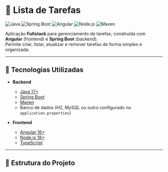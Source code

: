 # 📝 Lista de Tarefas

![Java](https://img.shields.io/badge/Java-17-red?logo=java)
![Spring Boot](https://img.shields.io/badge/Spring%20Boot-3-green?logo=springboot)
![Angular](https://img.shields.io/badge/Angular-16-red?logo=angular)
![Node.js](https://img.shields.io/badge/Node.js-18-green?logo=node.js)
![Maven](https://img.shields.io/badge/Maven-3.9-blue?logo=apachemaven)

Aplicação **Fullstack** para gerenciamento de tarefas, construída com **Angular** (frontend) e **Spring Boot** (backend).  
Permite criar, listar, atualizar e remover tarefas de forma simples e organizada.

---

## 🚀 Tecnologias Utilizadas

- **Backend**
  - [Java 17+](https://adoptium.net/)  
  - [Spring Boot](https://spring.io/projects/spring-boot)  
  - [Maven](https://maven.apache.org/)  
  - Banco de dados (H2, MySQL ou outro configurado no `application.properties`)

- **Frontend**
  - [Angular 16+](https://angular.io/)  
  - [Node.js 18+](https://nodejs.org/)  
  - [TypeScript](https://www.typescriptlang.org/)  

---

## 📂 Estrutura do Projeto

